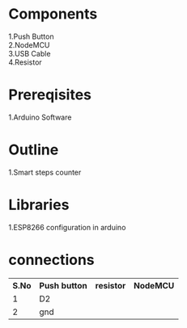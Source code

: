 # Components
1.Push Button<br>
2.NodeMCU<br>
3.USB Cable<br>
4.Resistor<br>

# Prereqisites
1.Arduino Software<br>


# Outline
1.Smart steps counter<br>

# Libraries

1.ESP8266 configuration in arduino<br>


# connections
<table>
  <tr>
    <th>S.No</th>
    <th>Push button</th>
    <th>resistor</th>
    <th>NodeMCU</th>
  </tr>
  <tr>
    <td>1</td>
    <td>D2</td>
  </tr>
  <tr>
    <td>2</td>
    <td>gnd</td>
  </tr>
    
  </table>
  
  
 

  </table>
